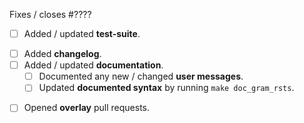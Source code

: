 <!-- Thank you for your contribution.
     Make sure you read the contributing guide and fill this template. -->


<!-- If this is a bug fix, make sure the bug was reported beforehand. -->
Fixes / closes #????


<!-- Remove anything that doesn't apply in the following checklist. -->

<!-- If there is a user-visible change and testing is not prohibitively expensive: -->
- [ ] Added / updated **test-suite**.

<!-- If this is a feature pull request / breaks compatibility: -->
- [ ] Added **changelog**.
- [ ] Added / updated **documentation**.
  <!-- Check if the following applies, otherwise remove these lines. -->
  - [ ] Documented any new / changed **user messages**.
  - [ ] Updated **documented syntax** by running `make doc_gram_rsts`.

<!-- If this breaks external libraries or plugins in CI: -->
- [ ] Opened **overlay** pull requests.

<!--
# Turn this off if you don't want coq-bot suggestions to run the minimizer
# (you can always call the minimizer with @coqbot minimize anyway)
offer-minimizer: on
-->

<!-- Pointers to relevant developer documentation:

Contributing guide: https://github.com/rocq-prover/rocq/blob/master/CONTRIBUTING.md

Test-suite: https://github.com/rocq-prover/rocq/blob/master/test-suite/README.md

Changelog: https://github.com/rocq-prover/rocq/blob/master/doc/changelog/README.md

Building the doc: https://github.com/rocq-prover/rocq/blob/master/doc/README.md
Sphinx: https://github.com/rocq-prover/rocq/blob/master/doc/sphinx/README.rst
doc_gram: https://github.com/rocq-prover/rocq/blob/master/doc/tools/docgram/README.md

Overlays: https://github.com/rocq-prover/rocq/blob/master/dev/ci/user-overlays/README.md
